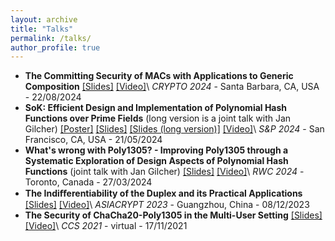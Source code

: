 ```yaml
---
layout: archive
title: "Talks"
permalink: /talks/
author_profile: true
---
```


- **The Committing Security of MACs with Applications to Generic Composition** [\[Slides\]](/files/Crypto24-committing-MACs-Slides.pdf) [\[Video\]](https://youtu.be/pfwb_lsHpk0?si=sh29QTTVcDl-UBLE&t=2358)\\
*CRYPTO 2024* - Santa Barbara, CA, USA - 22/08/2024
- **SoK: Efficient Design and Implementation of Polynomial Hash Functions over Prime Fields** (long version is a joint talk with Jan Gilcher) [\[Poster\]](/files/SP24-polynomial-hashing-poster.pdf) [\[Slides\]](/files/SP24-polynomial-hashing-presentation_short.pdf) [\[Slides (long version)\]](/files/SP24-polynomial-hashing-presentation_long.pdf) [\[Video\]](https://youtu.be/R4bHcJGhUNs)\\
*S&P 2024* - San Francisco, CA, USA - 21/05/2024
- **What's wrong with Poly1305? - Improving Poly1305 through a Systematic Exploration of Design Aspects of Polynomial Hash Functions** (joint talk with Jan Gilcher) [\[Slides\]](/files/rwc24-polynomial-hashing-presentation.pdf) [\[Video\]](https://youtu.be/EUkBH_TcxcA)\\
*RWC 2024* - Toronto, Canada - 27/03/2024
- **The Indiﬀerentiability of the Duplex and its Practical Applications** [\[Slides\]](/files/Asiacrypt2023-LongTalk-Slides.pdf) [\[Video\]](https://youtu.be/tGxSlt3D-zk)\\
*ASIACRYPT 2023* - Guangzhou, China - 08/12/2023
- **The Security of ChaCha20-Poly1305 in the Multi-User Setting** [\[Slides\]](/files/CCS2021-Long-Talk-Slides.pdf) [\[Video\]](https://dl.acm.org/doi/10.1145/3460120.3484814#sec-supp)\\
*CCS 2021* - virtual - 17/11/2021
